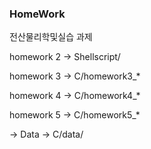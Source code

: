 ### HomeWork

전산물리학및실습 과제 

homework 2 -> Shellscript/

homework 3 -> C/homework3_*

homework 4 -> C/homework4_*

homework 5 -> C/homework5_*

 -> Data -> C/data/
